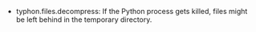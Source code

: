 
* typhon.files.decompress: If the Python process gets killed, files might be
left behind in the temporary directory.

